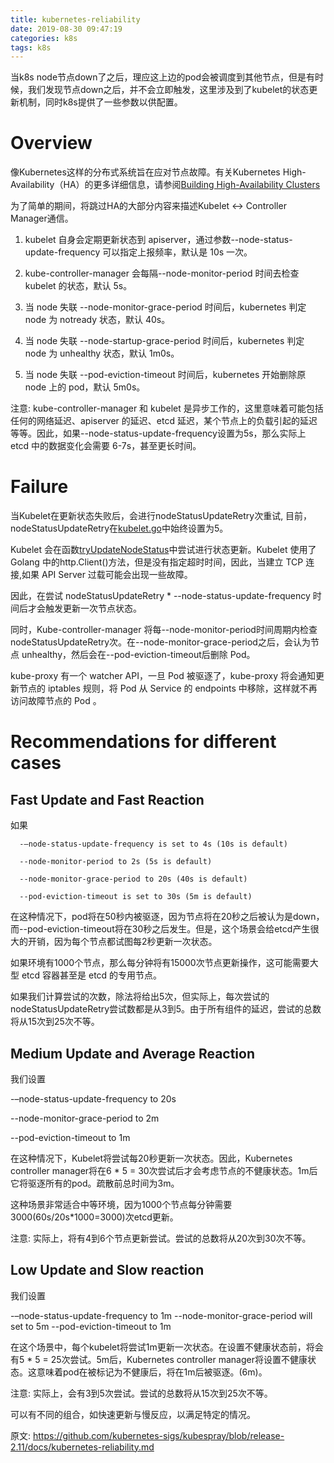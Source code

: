 ```yaml
---
title: kubernetes-reliability
date: 2019-08-30 09:47:19
categories: k8s
tags: k8s
---
```


当k8s node节点down了之后，理应这上边的pod会被调度到其他节点，但是有时候，我们发现节点down之后，并不会立即触发，这里涉及到了kubelet的状态更新机制，同时k8s提供了一些参数以供配置。

# Overview
像Kubernetes这样的分布式系统旨在应对节点故障。有关Kubernetes High-Availability（HA）的更多详细信息，请参阅[Building High-Availability Clusters](https://kubernetes.io/docs/admin/high-availability/)

为了简单的期间，将跳过HA的大部分内容来描述Kubelet <-> Controller Manager通信。

1. kubelet 自身会定期更新状态到 apiserver，通过参数--node-status-update-frequency 可以指定上报频率，默认是 10s 一次。
2. kube-controller-manager 会每隔--node-monitor-period 时间去检查 kubelet 的状态，默认 5s。
3. 当 node 失联 --node-monitor-grace-period 时间后，kubernetes 判定 node 为 notready 状态，默认 40s。

4. 当 node 失联 --node-startup-grace-period 时间后，kubernetes 判定 node 为 unhealthy 状态，默认 1m0s。
5. 当 node 失联 --pod-eviction-timeout 时间后，kubernetes 开始删除原 node 上的 pod，默认 5m0s。

注意: kube-controller-manager 和 kubelet 是异步工作的，这里意味着可能包括任何的网络延迟、apiserver 的延迟、etcd 延迟，某个节点上的负载引起的延迟等等。因此，如果--node-status-update-frequency设置为5s，那么实际上 etcd 中的数据变化会需要 6-7s，甚至更长时间。

# Failure

当Kubelet在更新状态失败后，会进行nodeStatusUpdateRetry次重试, 目前，nodeStatusUpdateRetry在[kubelet.go](https://github.com/kubernetes/kubernetes/blob/release-1.5/pkg/kubelet/kubelet.go#L102 )中始终设置为5。

Kubelet 会在函数[tryUpdateNodeStatus](https://github.com/kubernetes/kubernetes/blob/release-1.5/pkg/kubelet/kubelet_node_status.go#L312)中尝试进行状态更新。Kubelet 使用了 Golang 中的http.Client()方法，但是没有指定超时时间，因此，当建立 TCP 连接,如果 API Server 过载可能会出现一些故障。

因此，在尝试 nodeStatusUpdateRetry * --node-status-update-frequency 时间后才会触发更新一次节点状态。

同时，Kube-controller-manager 将每--node-monitor-period时间周期内检查nodeStatusUpdateRetry次。在--node-monitor-grace-period之后，会认为节点 unhealthy，然后会在--pod-eviction-timeout后删除 Pod。

kube-proxy 有一个 watcher API，一旦 Pod 被驱逐了，kube-proxy 将会通知更新节点的 iptables 规则，将 Pod 从 Service 的 endpoints 中移除，这样就不再访问故障节点的 Pod 。

# Recommendations for different cases

## Fast Update and Fast Reaction
如果  

      -–node-status-update-frequency is set to 4s (10s is default)

      --node-monitor-period to 2s (5s is default)
      
      --node-monitor-grace-period to 20s (40s is default)
      
      --pod-eviction-timeout is set to 30s (5m is default)


在这种情况下，pod将在50秒内被驱逐，因为节点将在20秒之后被认为是down，而--pod-eviction-timeout将在30秒之后发生。但是，这个场景会给etcd产生很大的开销，因为每个节点都试图每2秒更新一次状态。

如果环境有1000个节点，那么每分钟将有15000次节点更新操作，这可能需要大型 etcd 容器甚至是 etcd 的专用节点。

如果我们计算尝试的次数，除法将给出5次，但实际上，每次尝试的nodeStatusUpdateRetry尝试数都是从3到5。由于所有组件的延迟，尝试的总数将从15次到25次不等。

## Medium Update and Average Reaction
我们设置

  -–node-status-update-frequency to 20s

  --node-monitor-grace-period to 2m 

  --pod-eviction-timeout to 1m

在这种情况下，Kubelet将尝试每20秒更新一次状态。因此，Kubernetes controller manager将在6 * 5 = 30次尝试后才会考虑节点的不健康状态。1m后它将驱逐所有的pod。疏散前总时间为3m。

这种场景非常适合中等环境，因为1000个节点每分钟需要3000(60s/20s*1000=3000)次etcd更新。

注意: 实际上，将有4到6个节点更新尝试。尝试的总数将从20次到30次不等。

## Low Update and Slow reaction

我们设置

  -–node-status-update-frequency to 1m
  --node-monitor-grace-period will set to 5m
  --pod-eviction-timeout to 1m

在这个场景中，每个kubelet将尝试1m更新一次状态。在设置不健康状态前，将会有5 * 5 = 25次尝试。5m后，Kubernetes controller manager将设置不健康状态。这意味着pod在被标记为不健康后，将在1m后被驱逐。(6m)。

注意: 实际上，会有3到5次尝试。尝试的总数将从15次到25次不等。

可以有不同的组合，如快速更新与慢反应，以满足特定的情况。




原文: https://github.com/kubernetes-sigs/kubespray/blob/release-2.11/docs/kubernetes-reliability.md
